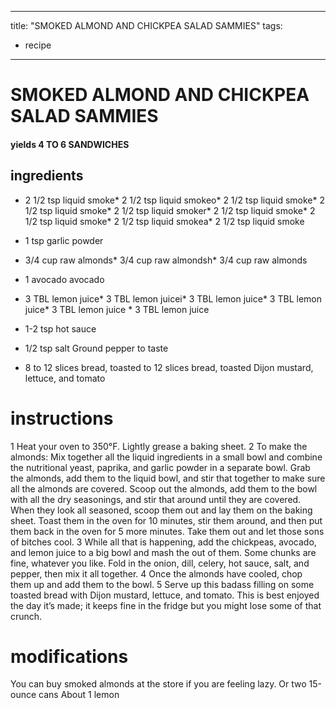

	
---
title: "SMOKED ALMOND AND CHICKPEA SALAD SAMMIES"
tags:
  - recipe
---
# SMOKED ALMOND AND CHICKPEA SALAD SAMMIES
#### yields 4 TO 6 SANDWICHES
## ingredients
* 2 1/2 tsp liquid smoke* 2 1/2 tsp liquid smokeo* 2 1/2 tsp liquid smoke* 2 1/2 tsp liquid smoke* 2 1/2 tsp liquid smoker* 2 1/2 tsp liquid smoke* 2 1/2 tsp liquid smoke* 2 1/2 tsp liquid smokea* 2 1/2 tsp liquid smoke
* 1 tsp garlic powder

* 3/4 cup raw almonds* 3/4 cup raw almondsh* 3/4 cup raw almonds
* 1 avocado avocado

* 3 TBL lemon juice* 3 TBL lemon juicei* 3 TBL lemon juice* 3 TBL lemon juice* 3 TBL lemon juice * 3 TBL lemon juice
* 1-2 tsp hot sauce

* 1/2 tsp salt
Ground pepper to taste
* 8 to 12 slices bread, toasted to 12 slices bread, toasted
Dijon mustard, lettuce, and tomato

# instructions
1 Heat your oven to 350°F. Lightly grease a baking sheet.
2 To make the almonds: Mix together all the liquid ingredients in a small bowl and combine
the nutritional yeast, paprika, and garlic powder in a separate bowl. Grab the almonds, add
them to the liquid bowl, and stir that together to make sure all the almonds are covered. Scoop
out the almonds, add them to the bowl with all the dry seasonings, and stir that    around
until they are covered. When they look all seasoned, scoop them out and lay them on the
baking sheet. Toast them in the oven for 10 minutes, stir them around, and then put them
back in the oven for 5 more minutes. Take them out and let those sons of bitches cool.
3 While all that    is happening, add the chickpeas, avocado, and lemon juice to a big bowl
and mash the   out of them. Some chunks are fine, whatever you like. Fold in the onion, dill,
celery, hot sauce, salt, and pepper, then mix it all together.
4 Once the almonds have cooled, chop them up and add them to the bowl.
5 Serve up this badass filling on some toasted bread with Dijon mustard, lettuce, and tomato.
This is best enjoyed the day it’s made; it keeps fine in the fridge but you might lose some of
that crunch.

# modifications

You can buy smoked almonds at the store if you are feeling lazy.
 Or two 15-ounce cans
 About 1 lemon
	

